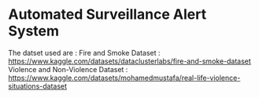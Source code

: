 # Automated Surveillance Alert System
The datset used are : Fire and Smoke Dataset : https://www.kaggle.com/datasets/dataclusterlabs/fire-and-smoke-dataset
Violence and Non-Violence Dataset : https://www.kaggle.com/datasets/mohamedmustafa/real-life-violence-situations-dataset
